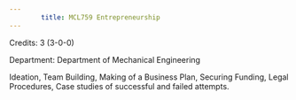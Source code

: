 ```yaml
---
        title: MCL759 Entrepreneurship
---
```

Credits: 3 (3-0-0)

Department: Department of Mechanical Engineering

Ideation, Team Building, Making of a Business Plan, Securing Funding, Legal Procedures, Case studies of successful and failed attempts.